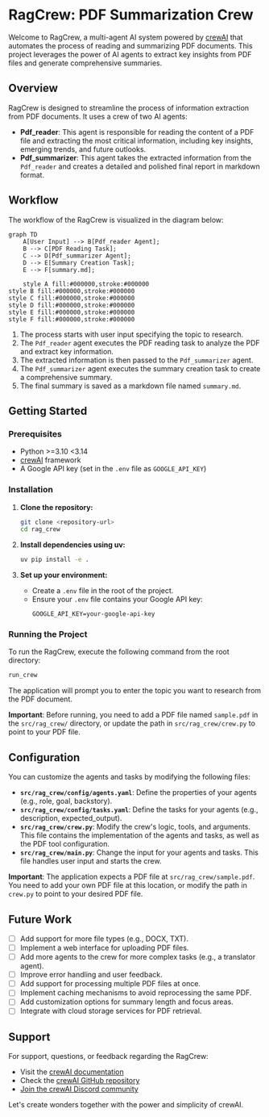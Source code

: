 # RagCrew: PDF Summarization Crew

Welcome to RagCrew, a multi-agent AI system powered by [crewAI](https://crewai.com) that automates the process of reading and summarizing PDF documents. This project leverages the power of AI agents to extract key insights from PDF files and generate comprehensive summaries.

## Overview

RagCrew is designed to streamline the process of information extraction from PDF documents. It uses a crew of two AI agents:

- **Pdf_reader**: This agent is responsible for reading the content of a PDF file and extracting the most critical information, including key insights, emerging trends, and future outlooks.
- **Pdf_summarizer**: This agent takes the extracted information from the `Pdf_reader` and creates a detailed and polished final report in markdown format.

## Workflow

The workflow of the RagCrew is visualized in the diagram below:

```mermaid
graph TD
    A[User Input] --> B[Pdf_reader Agent];
    B --> C[PDF Reading Task];
    C --> D[Pdf_summarizer Agent];
    D --> E[Summary Creation Task];
    E --> F[summary.md];
    
    style A fill:#000000,stroke:#000000
style B fill:#000000,stroke:#000000
style C fill:#000000,stroke:#000000
style D fill:#000000,stroke:#000000
style E fill:#000000,stroke:#000000
style F fill:#000000,stroke:#000000

```

1.  The process starts with user input specifying the topic to research.
2.  The `Pdf_reader` agent executes the PDF reading task to analyze the PDF and extract key information.
3.  The extracted information is then passed to the `Pdf_summarizer` agent.
4.  The `Pdf_summarizer` agent executes the summary creation task to create a comprehensive summary.
5.  The final summary is saved as a markdown file named `summary.md`.

## Getting Started

### Prerequisites

- Python >=3.10 <3.14
- [crewAI](https://docs.crewai.com) framework
- A Google API key (set in the `.env` file as `GOOGLE_API_KEY`)

### Installation

1.  **Clone the repository:**
    ```bash
    git clone <repository-url>
    cd rag_crew
    ```

2.  **Install dependencies using uv:**
    ```bash
    uv pip install -e .
    ```

3.  **Set up your environment:**
    -   Create a `.env` file in the root of the project.
    -   Ensure your `.env` file contains your Google API key:
        ```
        GOOGLE_API_KEY=your-google-api-key
        ```

### Running the Project

To run the RagCrew, execute the following command from the root directory:

```bash
run_crew
```

The application will prompt you to enter the topic you want to research from the PDF document.

**Important**: Before running, you need to add a PDF file named `sample.pdf` in the `src/rag_crew/` directory, or update the path in `src/rag_crew/crew.py` to point to your PDF file.

## Configuration

You can customize the agents and tasks by modifying the following files:

-   **`src/rag_crew/config/agents.yaml`**: Define the properties of your agents (e.g., role, goal, backstory).
-   **`src/rag_crew/config/tasks.yaml`**: Define the tasks for your agents (e.g., description, expected_output).
-   **`src/rag_crew/crew.py`**: Modify the crew's logic, tools, and arguments. This file contains the implementation of the agents and tasks, as well as the PDF tool configuration.
-   **`src/rag_crew/main.py`**: Change the input for your agents and tasks. This file handles user input and starts the crew.

**Important**: The application expects a PDF file at `src/rag_crew/sample.pdf`. You need to add your own PDF file at this location, or modify the path in `crew.py` to point to your desired PDF file.

## Future Work

-   [ ] Add support for more file types (e.g., DOCX, TXT).
-   [ ] Implement a web interface for uploading PDF files.
-   [ ] Add more agents to the crew for more complex tasks (e.g., a translator agent).
-   [ ] Improve error handling and user feedback.
-   [ ] Add support for processing multiple PDF files at once.
-   [ ] Implement caching mechanisms to avoid reprocessing the same PDF.
-   [ ] Add customization options for summary length and focus areas.
-   [ ] Integrate with cloud storage services for PDF retrieval.

## Support

For support, questions, or feedback regarding the RagCrew:
- Visit the [crewAI documentation](https://docs.crewai.com)
- Check the [crewAI GitHub repository](https://github.com/joaomdmoura/crewai)
- [Join the crewAI Discord community](https://discord.com/invite/X4JWnZnxPb)

Let's create wonders together with the power and simplicity of crewAI.
